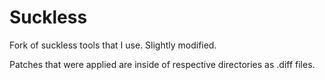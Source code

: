 # Suckless
Fork of suckless tools that I use. Slightly modified.

Patches that were applied are inside of respective directories as .diff files. 
